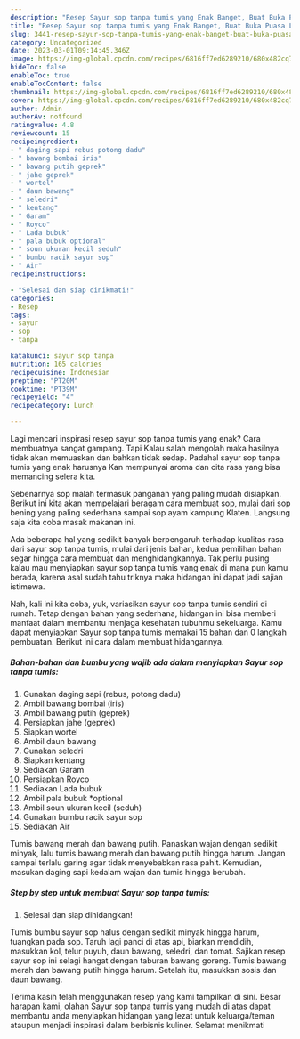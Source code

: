 ```yaml
---
description: "Resep Sayur sop tanpa tumis yang Enak Banget, Buat Buka Puasa Lezat"
title: "Resep Sayur sop tanpa tumis yang Enak Banget, Buat Buka Puasa Lezat"
slug: 3441-resep-sayur-sop-tanpa-tumis-yang-enak-banget-buat-buka-puasa-lezat
category: Uncategorized
date: 2023-03-01T09:14:45.346Z
image: https://img-global.cpcdn.com/recipes/6816ff7ed6289210/680x482cq70/sayur-sop-tanpa-tumis-foto-resep-utama.jpg
hideToc: false
enableToc: true
enableTocContent: false
thumbnail: https://img-global.cpcdn.com/recipes/6816ff7ed6289210/680x482cq70/sayur-sop-tanpa-tumis-foto-resep-utama.jpg
cover: https://img-global.cpcdn.com/recipes/6816ff7ed6289210/680x482cq70/sayur-sop-tanpa-tumis-foto-resep-utama.jpg
author: Admin
authorAv: notfound
ratingvalue: 4.8
reviewcount: 15
recipeingredient:
- " daging sapi rebus potong dadu"
- " bawang bombai iris"
- " bawang putih geprek"
- " jahe geprek"
- " wortel"
- " daun bawang"
- " seledri"
- " kentang"
- " Garam"
- " Royco"
- " Lada bubuk"
- " pala bubuk optional"
- " soun ukuran kecil seduh"
- " bumbu racik sayur sop"
- " Air"
recipeinstructions:

- "Selesai dan siap dinikmati!"
categories:
- Resep
tags:
- sayur
- sop
- tanpa

katakunci: sayur sop tanpa 
nutrition: 165 calories
recipecuisine: Indonesian
preptime: "PT20M"
cooktime: "PT39M"
recipeyield: "4"
recipecategory: Lunch

---
```



Lagi mencari inspirasi resep sayur sop tanpa tumis yang enak? Cara membuatnya sangat gampang. Tapi Kalau salah mengolah maka hasilnya tidak akan memuaskan dan bahkan tidak sedap. Padahal sayur sop tanpa tumis yang enak harusnya Kan mempunyai aroma dan cita rasa yang bisa memancing selera kita.


Sebenarnya sop malah termasuk panganan yang paling mudah disiapkan. Berikut ini kita akan mempelajari beragam cara membuat sop, mulai dari sop bening yang paling sederhana sampai sop ayam kampung Klaten. Langsung saja kita coba masak makanan ini.

Ada beberapa hal yang sedikit banyak berpengaruh terhadap kualitas rasa dari sayur sop tanpa tumis, mulai dari jenis bahan, kedua pemilihan bahan segar hingga cara membuat dan menghidangkannya. Tak perlu pusing kalau mau menyiapkan sayur sop tanpa tumis yang enak di mana pun kamu berada, karena asal sudah tahu triknya maka hidangan ini dapat jadi sajian istimewa.


Nah, kali ini kita coba, yuk, variasikan sayur sop tanpa tumis sendiri di rumah. Tetap dengan bahan yang sederhana, hidangan ini bisa memberi manfaat dalam membantu menjaga kesehatan tubuhmu sekeluarga. Kamu dapat menyiapkan Sayur sop tanpa tumis memakai 15 bahan dan 0 langkah pembuatan. Berikut ini cara dalam membuat hidangannya.

<!--inarticleads1-->

##### Bahan-bahan dan bumbu yang wajib ada dalam menyiapkan Sayur sop tanpa tumis:

1. Gunakan  daging sapi (rebus, potong dadu)
1. Ambil  bawang bombai (iris)
1. Ambil  bawang putih (geprek)
1. Persiapkan  jahe (geprek)
1. Siapkan  wortel
1. Ambil  daun bawang
1. Gunakan  seledri
1. Siapkan  kentang
1. Sediakan  Garam
1. Persiapkan  Royco
1. Sediakan  Lada bubuk
1. Ambil  pala bubuk *optional
1. Ambil  soun ukuran kecil (seduh)
1. Gunakan  bumbu racik sayur sop
1. Sediakan  Air


Tumis bawang merah dan bawang putih. Panaskan wajan dengan sedikit minyak, lalu tumis bawang merah dan bawang putih hingga harum. Jangan sampai terlalu garing agar tidak menyebabkan rasa pahit. Kemudian, masukan daging sapi kedalam wajan dan tumis hingga berubah. 

<!--inarticleads2-->

##### Step by step untuk membuat Sayur sop tanpa tumis:


1. Selesai dan siap dihidangkan!

Tumis bumbu sayur sop halus dengan sedikit minyak hingga harum, tuangkan pada sop. Taruh lagi panci di atas api, biarkan mendidih, masukkan kol, telur puyuh, daun bawang, seledri, dan tomat. Sajikan resep sayur sop ini selagi hangat dengan taburan bawang goreng. Tumis bawang merah dan bawang putih hingga harum. Setelah itu, masukkan sosis dan daun bawang. 

Terima kasih telah menggunakan resep yang kami tampilkan di sini. Besar harapan kami, olahan Sayur sop tanpa tumis yang mudah di atas dapat membantu anda menyiapkan hidangan yang lezat untuk keluarga/teman ataupun menjadi inspirasi dalam berbisnis kuliner. Selamat menikmati
